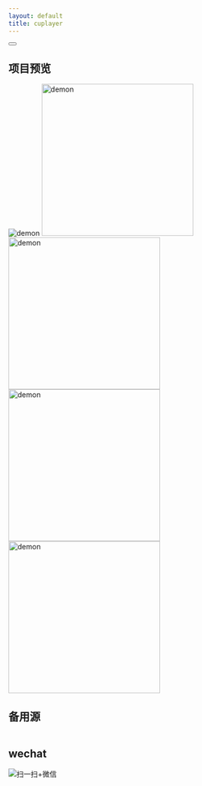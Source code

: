 ```yaml
---
layout: default 
title: cuplayer
---
```


<head>
<meta charset="UTF-8">
    <link rel="stylesheet" href="./gifplayer.css">
    <style>
        .gifplayer{
            width: 300px;
        }
    </style><!--
<style> 
.video-container { position: relative; padding-bottom: 56.25%; padding-top: 30px; height: 0} 
.video-container iframe { position: absolute; top:0; right: 0; width: 100%; height: 100%; float:right} 
</style>!-->
</head>


<div id="ace-content" class="ace-container-shift">
<div class="ace-container"> <div id="ace-nav-wrap" class="hidden-sm hidden-xs">
<div class="ace-nav-cont">
<div id="ace-nav-scroll">
<nav id="ace-nav" class="ace-nav">
</nav>
</div>

<div id="ace-nav-tools" class="hidden">
<span class="ace-icon ace-icon-dots-three-horizontal"></span>

<button id="ace-nav-arrow" class="clear-btn">
<span class="ace-icon ace-icon-chevron-thin-down"></span>
</button>
</div>
</div>

<!-- <div class="ace-nav-btm"></div> -->
</div><!-- .ace-nav-wrap -->
<h2>项目预览</h2>
<div id="player"></div>


<img class="gifs" src="/zlonqi/styles/img/demon.jpg" data-gif="/zlonqi/styles/img/gif/demon.gif" alt="demon">
<img class="gifplayer" src="/zlonqi/styles/img/gif/websocketd.gif" alt="demon">
<img class="gifplayer" src="/zlonqi/styles/img/gif/reconnect.gif" alt="demon">
<img class="gifplayer" src="/zlonqi/styles/img/gif/tooltest.gif" alt="demon">
<img class="gifplayer" src="/zlonqi/styles/img/gif/detail.gif" alt="demon">
<script src="https://code.jquery.com/jquery-3.4.1.min.js"></script>
<script src="./jquery.gifplayer.js"></script>
<script>
      $('.gifplayer').gifplayer();
</script>
<h2>备用源</h2>
<a href="https://zlonqi.gitee.io/2020/02/11/backup_source/"><img src="/zlonqi/styles/img/video1.png" alt=""><img src="/zlonqi/styles/img/video2.png" alt=""><img src="/zlonqi/styles/img/video3.png" alt=""></a>

<h2>wechat</h2>
<img src="/zlonqi/styles/img/wechart.png" alt="扫一扫+微信">

</div><!-- .ace-container -->
</div><!-- #ace-content -->

